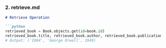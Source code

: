 
### 2. **retrieve.md**
```md
# Retrieve Operation

```python
retrieved_book = Book.objects.get(id=book.id)
retrieved_book.title, retrieved_book.author, retrieved_book.publication_year
# Output: ('1984', 'George Orwell', 1949)
